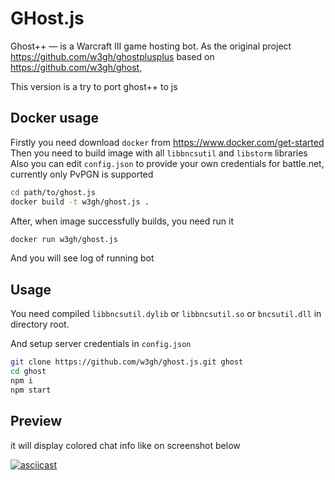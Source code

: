 # GHost.js
Ghost++ — is a Warcraft III game hosting bot. As the original project https://github.com/w3gh/ghostplusplus based on https://github.com/w3gh/ghost, 

This version is a try to port ghost++ to js

## Docker usage
Firstly you need download `docker` from https://www.docker.com/get-started
Then you need to build image with all `libbncsutil` and `libstorm` libraries
Also you can edit `config.json` to provide your own credentials for battle.net, currently only PvPGN is supported

```bash
cd path/to/ghost.js
docker build -t w3gh/ghost.js .
```
After, when image successfully builds, you need run it
```bash
docker run w3gh/ghost.js
```
And you will see log of running bot

## Usage

You need compiled `libbncsutil.dylib` or `libbncsutil.so` or `bncsutil.dll` in directory root.

And setup server credentials in `config.json`

```bash
git clone https://github.com/w3gh/ghost.js.git ghost
cd ghost
npm i
npm start
```

## Preview
it will display colored chat info like on screenshot below

[![asciicast](https://asciinema.org/a/75HoG34I0UEk9lNvDqeO430Cp.svg)](https://asciinema.org/a/75HoG34I0UEk9lNvDqeO430Cp)
